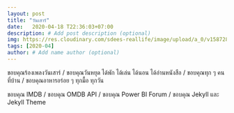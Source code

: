 ```yaml
---
layout: post
title: "วันเสาร์"
date:   2020-04-18 T22:36:03+07:00
description: # Add post description (optional)
img: https://res.cloudinary.com/sdees-reallife/image/upload/a_0/v1587287961/IMG_1708.jpg # Add image post (optional)
tags: [2020-04]
author: # Add name author (optional)
---
```

ขอบคุณร้องเพลงวันเสาร์ / ขอบคุณวันหยุด ได้พัก ได้เล่น ได้นอน ได้อ่านหนังสือ / ขอบคุณทุก ๆ คนที่บ้าน / ขอบคุณอาหารอร่อย ๆ ทุกมื้อ ทุกวัน

<i class="fa fa-child" style="color:plum"></i>

ขอบคุณ IMDB / ขอบคุณ OMDB API / ขอบคุณ Power BI Forum / ขอบคุณ Jekyll และ Jekyll Theme
